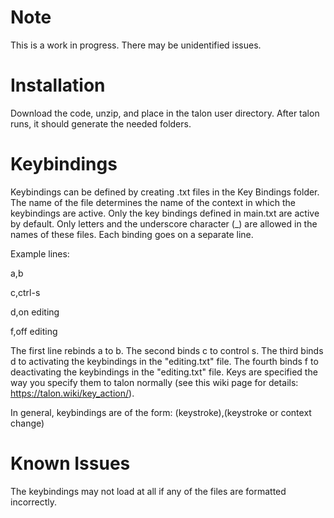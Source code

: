 # Note
This is a work in progress. There may be unidentified issues.

# Installation
Download the code, unzip, and place in the talon user directory. After talon runs, it should generate the needed folders.

# Keybindings
Keybindings can be defined by creating .txt files in the Key Bindings folder. The name of the file determines the name of the context in which the keybindings are active. Only the key bindings defined in main.txt are active by default. Only letters and the underscore character (_) are allowed in the names of these files. Each binding goes on a separate line.

Example lines:

a,b

c,ctrl-s

d,on editing

f,off editing

The first line rebinds a to b. The second binds c to control s. The third binds d to activating the keybindings in the "editing.txt" file. The fourth binds f to deactivating the keybindings in the "editing.txt" file. Keys are specified the way you specify them to talon normally (see this wiki page for details: https://talon.wiki/key_action/). 

In general, keybindings are of the form: (keystroke),(keystroke or context change)

# Known Issues
The keybindings may not load at all if any of the files are formatted incorrectly.
